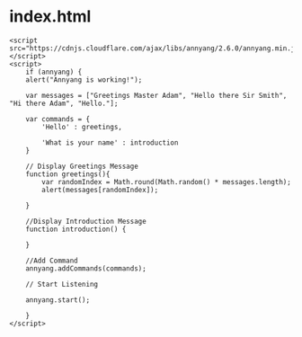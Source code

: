 # index.html
<!DOCTYPE html>
<html lang= "en">
<head>
    <meta charset="Utf-8">
    <meta name="viewport" content="width= device-width, initial-scale=1.0">
    <title>Jarvis</title>
</head>
<body>

    <script src="https://cdnjs.cloudflare.com/ajax/libs/annyang/2.6.0/annyang.min.js"></script>
    <script>
        if (annyang) {
        alert("Annyang is working!");

        var messages = ["Greetings Master Adam", "Hello there Sir Smith", "Hi there Adam", "Hello."];

        var commands = {
            'Hello' : greetings,

            'What is your name' : introduction
        }

        // Display Greetings Message
        function greetings(){
            var randomIndex = Math.round(Math.random() * messages.length);
            alert(messages[randomIndex]);

        }

        //Display Introduction Message
        function introduction() {

        }

        //Add Command
        annyang.addCommands(commands);

        // Start Listening

        annyang.start();

        }
    </script>



</body>
